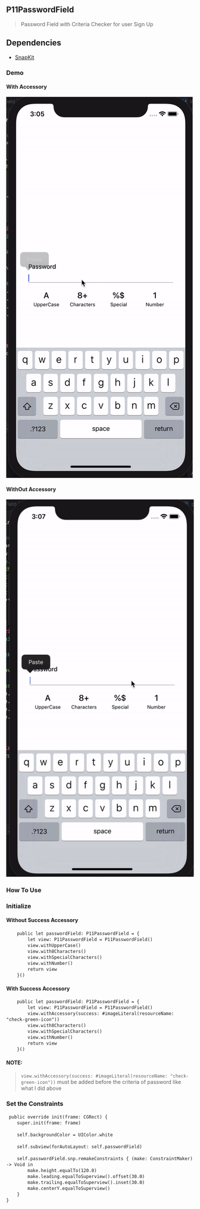 ## P11PasswordField

> Password Field with Criteria Checker for user Sign Up

## Dependencies
-  [SnapKit](http://snapkit.io/)

### Demo
#### With Accessory
![alt text](https://github.com/vlainvaldez/p11-password-field/blob/master/gifs/P11PasswordFieldDemoWithAccessory.gif)

#### WithOut Accessory
![alt text](https://github.com/vlainvaldez/p11-password-field/blob/master/gifs/P11PasswordFieldDemoWithOutAccessory.gif)

### How To Use


### Initialize

#### Without Success Accessory
```
    public let passwordField: P11PasswordField = {
        let view: P11PasswordField = P11PasswordField()
        view.withUpperCase()
        view.with8Characters()
        view.withSpecialCharacters()
        view.withNumber()        
        return view
    }()
```

#### With Success Accessory
```
    public let passwordField: P11PasswordField = {
        let view: P11PasswordField = P11PasswordField()
        view.withAccessory(success: #imageLiteral(resourceName: "check-green-icon"))
        view.with8Characters()
        view.withSpecialCharacters()
        view.withNumber()        
        return view
    }()
```
#### NOTE:
> ```view.withAccessory(success: #imageLiteral(resourceName: "check-green-icon"))``` must be added before the criteria of password like what I did above


### Set the Constraints

```
 public override init(frame: CGRect) {
    super.init(frame: frame)
    
    self.backgroundColor = UIColor.white
    
    self.subview(forAutoLayout: self.passwordField)
    
    self.passwordField.snp.remakeConstraints { (make: ConstraintMaker) -> Void in
        make.height.equalTo(120.0)
        make.leading.equalToSuperview().offset(30.0)
        make.trailing.equalToSuperview().inset(30.0)
        make.centerY.equalToSuperview()
    }
}
```